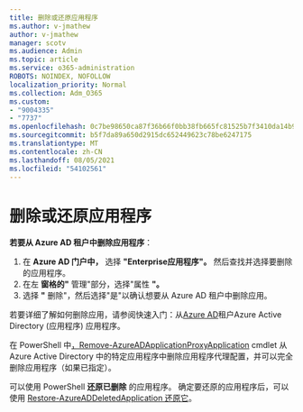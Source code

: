 ```yaml
---
title: 删除或还原应用程序
ms.author: v-jmathew
author: v-jmathew
manager: scotv
ms.audience: Admin
ms.topic: article
ms.service: o365-administration
ROBOTS: NOINDEX, NOFOLLOW
localization_priority: Normal
ms.collection: Adm_O365
ms.custom:
- "9004335"
- "7737"
ms.openlocfilehash: 0c7be98650ca87f36b66f0bb38fb665fc81525b7f3410da14b99fb67468c1e73
ms.sourcegitcommit: b5f7da89a650d2915dc652449623c78be6247175
ms.translationtype: MT
ms.contentlocale: zh-CN
ms.lasthandoff: 08/05/2021
ms.locfileid: "54102561"
---
```

# <a name="delete-or-restore-applications"></a>删除或还原应用程序

**若要从 Azure AD 租户中删除应用程序**：

1. 在 **Azure AD 门户中，** 选择 **"Enterprise应用程序"。** 然后查找并选择要删除的应用程序。
2. 在左 **窗格的"** 管理"部分，选择"属性 **"。**
3. 选择 **"** 删除"，然后选择"是"以确认想要从 Azure AD 租户中删除应用。

若要详细了解如何删除应用，请参阅快速入门：从[Azure AD](https://docs.microsoft.com/azure/active-directory/manage-apps/delete-application-portal#delete-an-application-from-your-azure-ad-tenant)租户Azure Active Directory (应用程序) 应用程序。

在 PowerShell 中[，Remove-AzureADApplicationProxyApplication](https://docs.microsoft.com/powershell/module/azuread/remove-azureadapplicationproxyapplication) cmdlet 从 Azure Active Directory 中的特定应用程序中删除应用程序代理配置，并可以完全删除应用程序（如果已指定）。

可以使用 PowerShell **还原已删除** 的应用程序。 确定要还原的应用程序后，可以使用 [Restore-AzureADDeletedApplication 还原它](https://docs.microsoft.com/powershell/module/azuread/restore-azureaddeletedapplication)。
